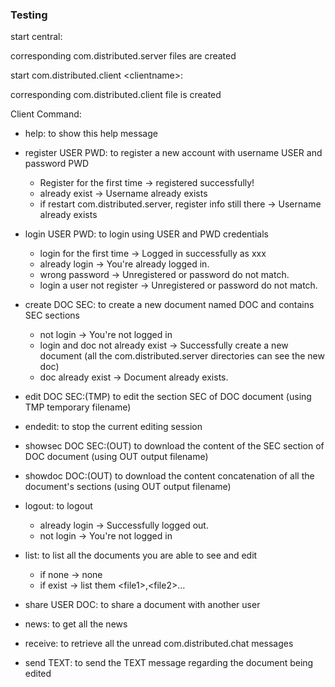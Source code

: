### Testing



start central:

corresponding com.distributed.server files are created

start com.distributed.client \<clientname>:

corresponding com.distributed.client file is created



Client Command:

- help: to show this help message

- register USER PWD: to register a new account with username USER and password PWD

  - Register for the first time -> registered successfully!
  - already exist -> Username already exists
  - if restart com.distributed.server, register info still there -> Username already exists

- login USER PWD: to login using USER and PWD credentials

  - login for the first time -> Logged in successfully as xxx
  - already login -> You're already logged in.
  - wrong password -> Unregistered or password do not match.
  - login a user not register -> Unregistered or password do not match.

- create DOC SEC: to create a new document named DOC and contains SEC sections

  - not login -> You're not logged in
  - login and doc not already exist -> Successfully create a new document (all the com.distributed.server directories can see the new doc)
  - doc already exist -> Document already exists.

- edit DOC SEC:(TMP) to edit the section SEC of DOC document (using TMP temporary filename)

- endedit: to stop the current editing session

- showsec DOC SEC:(OUT) to download the content of the SEC section of DOC document (using OUT output filename)

- showdoc DOC:(OUT) to download the content concatenation of all the document's sections (using OUT output filename)

- logout: to logout

  - already login -> Successfully logged out.
  - not login -> You're not logged in

- list: to list all the documents you are able to see and edit

  - if none -> none
  - if exist -> list them \<file1>,\<file2>...

- share USER DOC: to share a document with another user

- news: to get all the news

- receive: to retrieve all the unread com.distributed.chat messages

- send TEXT: to send the TEXT message regarding the document being edited

